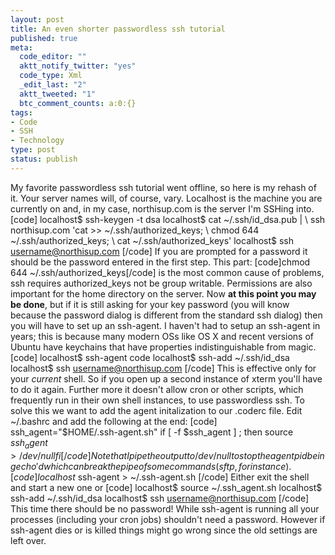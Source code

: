 ```yaml
--- 
layout: post
title: An even shorter passwordless ssh tutorial
published: true
meta: 
  code_editor: ""
  aktt_notify_twitter: "yes"
  code_type: Xml
  _edit_last: "2"
  aktt_tweeted: "1"
  btc_comment_counts: a:0:{}
tags: 
- Code
- SSH
- Technology
type: post
status: publish
---
```

My favorite passwordless ssh tutorial went offline, so here is my rehash of it. Your server names will, of course, vary. Localhost is the machine you are currently on and, in my case, northisup.com is the server I'm SSHing into. [code] localhost$ ssh-keygen -t dsa localhost$ cat ~/.ssh/id_dsa.pub | \ ssh northisup.com 'cat >> ~/.ssh/authorized_keys; \ chmod 644 ~/.ssh/authorized_keys; \ cat ~/.ssh/authorized_keys' localhost$ ssh username@northisup.com [/code] If you are prompted for a password it should be the password entered in the first step. This part: [code]chmod 644 ~/.ssh/authorized_keys[/code] is the most common cause of problems, ssh requires authorized_keys not be group writable. Permissions are also important for the home directory on the server. Now **at this point you may be done**, but if it is still asking for your key password (you will know because the password dialog is different from the standard ssh dialog) then you will have to set up an ssh-agent. I haven't had to setup an ssh-agent in years; this is because many modern OSs like OS X and recent versions of Ubuntu have keychains that have properties indistinguishable from magic. [code] localhost$ ssh-agent code localhost$ ssh-add ~/.ssh/id_dsa localhost$ ssh username@northisup.com [/code] This is effective only for your _current_ shell. So if you open up a second instance of xterm you'll have to do it again. Further more it doesn't allow cron or other scripts, which frequently run in their own shell instances, to use passwordless ssh. To solve this we want to add the agent initalization to our .coderc file. Edit ~/.bashrc and add the following at the end: [code] ssh_agent="$HOME/.ssh-agent.sh" if [ -f $ssh_agent ] ; then source $ssh_agent > /dev/null fi [/code] Note that I pipe the output to /dev/null to stop the agent pid being echo'd which can break the pipe of some commands (sftp, for instance). [code] localhost$ ssh-agent > ~/.ssh-agent.sh [/code] Either exit the shell and start a new one or [code] localhost$ source ~/.ssh_agent.sh localhost$ ssh-add ~/.ssh/id_dsa localhost$ ssh username@northisup.com [/code] This time there should be no password! While ssh-agent is running all your processes (including your cron jobs) shouldn't need a password. However if ssh-agent dies or is killed things might go wrong since the old settings are left over. 

